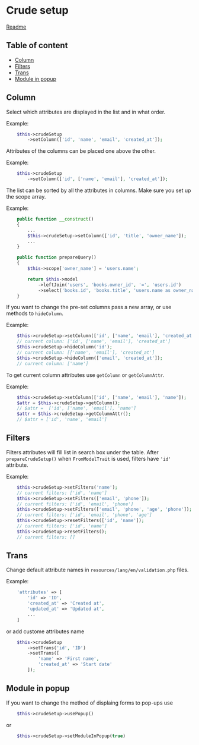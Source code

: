 # Crude setup

[Readme](../README.md)

## Table of content
- [Column](#column)
- [Filters](#filters)
- [Trans](#trans)
- [Module in popup](#module-in-popup)

## Column

Select which attributes are displayed in the list and in what order.

Example:
```php
    $this->crudeSetup
        ->setColumn(['id', 'name', 'email', 'created_at']);
```

Attributes of the columns can be placed one above the other.

Example:
```php
    $this->crudeSetup
        ->setColumn(['id', ['name', 'email'], 'created_at']);
```

The list can be sorted by all the attributes in columns. Make sure you set up the scope array.

Example:
```php
    public function __construct()
    {
        ...
        $this->crudeSetup->setColumn(['id', 'title', 'owner_name']);
        ...
    }

    public function prepareQuery()
    {
        $this->scope['owner_name'] = 'users.name';

        return $this->model
            ->leftJoin('users', 'books.owner_id', '=', 'users.id')
            ->select('books.id', 'books.title', 'users.name as owner_name');
    }
```

If you want to change the pre-set columns pass a new array,
or use methods to `hideColumn`.

Example:
```php
    $this->crudeSetup->setColumn(['id', ['name', 'email'], 'created_at']);
    // current column: ['id', ['name', 'email'], 'created_at']
    $this->crudeSetup->hideColumn('id');
    // current column: [['name', 'email'], 'created_at']
    $this->crudeSetup->hideColumn(['email', 'created_at']);
    // current column: ['name']
```

To get current column attributes use `getColumn` or `getColumnAttr`.

Example:
```php
    $this->crudeSetup->setColumn(['id', ['name', 'email'], 'name']);
    $attr = $this->crudeSetup->getColumn();
    // $attr =  ['id', ['name', 'email'], 'name']
    $attr = $this->crudeSetup->getColumnAttr();
    // $attr = ['id', 'name', 'email']
```

## Filters

Filters attributes will fill list in search box under the table.
After `prepareCrudeSetup()` when `FromModelTrait` is used, filters have `'id'` attribute.

Example:
```php
    $this->crudeSetup->setFilters('name');
    // current filters: ['id', 'name']
    $this->crudeSetup->setFilters(['email', 'phone']);
    // current filters: ['id', 'email', 'phone']
    $this->crudeSetup->setFilters(['email', 'phone', 'age', 'phone']);
    // current filters: ['id', 'email', 'phone', 'age']
    $this->crudeSetup->resetFilters(['id', 'name']);
    // current filters: ['id', 'name']
    $this->crudeSetup->resetFilters();
    // current filters: []
```

## Trans

Change default attribute names in `resources/lang/en/validation.php` files.

Example:
```php
    'attributes' => [
        'id' => 'ID',
        'created_at' => 'Created at',
        'updated_at' => 'Updated at',
        ...
    ]
```

or add custome attributes name

```php
    $this->crudeSetup
        ->setTrans('id', 'ID')
        ->setTrans([
            'name' => 'First name',
            'created_at' => 'Start date'
        ]);
```

## Module in popup

If you want to change the method of displaing forms to pop-ups use

```php
    $this->crudeSetup->usePopup()
```

or

```php
    $this->crudeSetup->setModuleInPopup(true)
```

